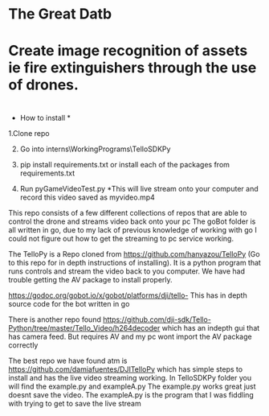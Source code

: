 # The Great Datb
# Create image recognition of assets ie fire extinguishers through the use of drones.
#
* How to install *

1.Clone repo

2. Go into interns\WorkingPrograms\TelloSDKPy
3. pip install requirements.txt or install each of the packages from requirements.txt

4. Run pyGameVideoTest.py 
  *This will live stream onto your computer and record this video saved as myvideo.mp4
  
This repo consists of a few different collections of repos that are able to control the drone and streams video back onto your pc
The goBot folder is all written in go, due to my lack of previous knowledge of working with go I could not figure out how to get the streaming to pc service working. 

The TelloPy is a Repo cloned from https://github.com/hanyazou/TelloPy (Go to this repo for in depth instructions of installing). It is a python program that runs controls and stream the video back to you computer. We have had trouble getting the AV package to install properly.

https://godoc.org/gobot.io/x/gobot/platforms/dji/tello- This has in depth source code for the bot written in go 

There is another repo found https://github.com/dji-sdk/Tello-Python/tree/master/Tello_Video/h264decoder which has an indepth gui that has camera feed. But requires AV and my pc wont import the AV package correctly

The best repo we have found atm is https://github.com/damiafuentes/DJITelloPy which has simple steps to install and has the live video streaming working. 
In TelloSDKPy folder you will find the example.py and exampleA.py The example.py works great just doesnt save the video. The exampleA.py is the program that I was fiddling with trying to get to save the live stream
